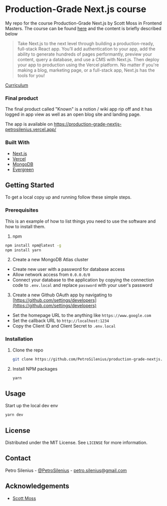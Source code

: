 
# Production-Grade Next.js course

My repo for the course Production-Grade Next.js by Scott Moss in Frontend Masters.
The course can be found [here](https://frontendmasters.com/courses/production-next/) and the content is briefly described below

>Take Next.js to the next level through building a production-ready, full-stack React app. You’ll add authentication to your app, add the ability to generate hundreds of pages performantly, preview your content, query a database, and use a CMS with Next.js. Then deploy your app to production using the Vercel platform. No matter if you're making a blog, marketing page, or a full-stack app, Next.js has the tools for you!

[Curriculum](https://production-grade-nextjs.vercel.app)

### Final product
The final product called "Known" is a notion / wiki app rip off and it has logged in app view as well as an open blog site and landing page.

The app is available on https://production-grade-nextjs-petrosilenius.vercel.app/

### Built With

* [Next.js](https://nextjs.org/)
* [Vercel](https://vercel.com/)
* [MongoDB](https://www.mongodb.com/)
* [Evergreen](https://evergreen.segment.com/)

<!-- GETTING STARTED -->
## Getting Started

To get a local copy up and running follow these simple steps.

### Prerequisites

This is an example of how to list things you need to use the software and how to install them.
1. npm
  ```sh
  npm install npm@latest -g
  npm install yarn
  ```
2. Create a new MongoDB Atlas cluster
- Create new user with a password for database access
- Allow network access from `0.0.0.0/0`
- Connect your database to the application by copying the connection code to `.env.local` and replace `password` with your user's password

3. Create a new Github OAuth app by navigating to [https://github.com/settings/developers](https://github.com/settings/developers)
- Set the homepage URL to the anything like `https://www.google.com`
- Set the callback URL to `http://localhost:1234`
- Copy the Client ID and Client Secret to `.env.local`

### Installation

1. Clone the repo
   ```sh
   git clone https://github.com/PetroSilenius/production-grade-nextjs.git
   ```
2. Install NPM packages
   ```sh
   yarn
   ```

## Usage

Start up the local dev env
   ```sh
   yarn dev
   ```

<!-- LICENSE -->
## License

Distributed under the MIT License. See `LICENSE` for more information.



## Contact

Petro Silenius - [@PetroSilenius](https://github.com/PetroSilenius) - petro.silenius@gmail.com


## Acknowledgements

* [Scott Moss](https://frontendmasters.com/teachers/scott-moss/)
